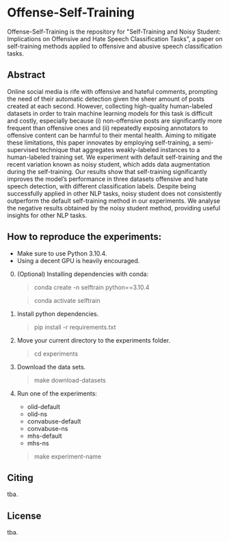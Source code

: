 # Offense-Self-Training 

Offense-Self-Training is the repository for "Self-Training and Noisy Student: Implications on Offensive and Hate Speech Classification Tasks", a paper on self-training methods applied to offensive and abusive speech classification tasks.

## Abstract
Online social media is rife with offensive and hateful comments, prompting the need of their automatic detection given the sheer amount of posts created at each second. However, collecting high-quality human-labeled datasets in order to train machine learning models for this task is difficult and costly, especially because (i) non-offensive posts are significantly more frequent than offensive ones and (ii) repeatedly exposing annotators to offensive content can be harmful to their mental health. Aiming to mitigate these limitations, this paper innovates by employing self-training, a semi-supervised technique that aggregates weakly-labeled instances to a human-labeled training set. We experiment with default self-training and the recent variation known as noisy student, which adds data augmentation during the self-training. Our results show that self-training significantly improves the model’s performance in three datasets offensive and hate speech detection, with different classification labels. Despite being successfully applied in other NLP tasks, noisy student does not consistently outperform the default self-training method in our experiments. We analyse the negative results obtained by the noisy student method, providing useful insights for other NLP tasks.



## How to reproduce the experiments:
* Make sure to use Python 3.10.4. 
* Using a decent GPU is heavily encouraged.
0. (Optional) Installing dependencies with conda:
    >conda create -n selftrain python==3.10.4

    >conda activate selftrain
1. Install python dependencies.
    >pip install -r requirements.txt
2. Move your current directory to the experiments folder.
    >cd experiments
3. Download the data sets.
    >make download-datasets
4. Run one of the experiments:
    * olid-default
    * olid-ns
    * convabuse-default
    * convabuse-ns
    * mhs-default
    * mhs-ns
    >make experiment-name

## Citing
tba.

## License
tba.